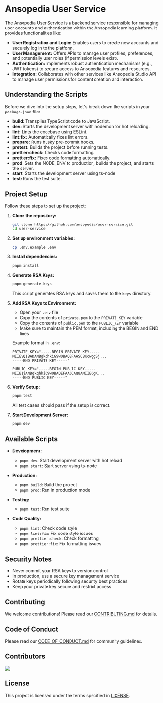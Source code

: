 # Ansopedia User Service

The Ansopedia User Service is a backend service responsible for managing user accounts and authentication within the Ansopedia learning platform. It provides functionalities like:

- **User Registration and Login:** Enables users to create new accounts and securely log in to the platform.
- **User Management:** Offers APIs to manage user profiles, preferences, and potentially user roles (if permission levels exist).
- **Authentication:** Implements robust authentication mechanisms (e.g., JWT tokens) to secure access to Ansopedia features and resources.
- **Integration:** Collaborates with other services like Ansopedia Studio API to manage user permissions for content creation and interaction.

## Understanding the Scripts

Before we dive into the setup steps, let's break down the scripts in your `package.json` file:

- **build:** Transpiles TypeScript code to JavaScript.
- **dev:** Starts the development server with nodemon for hot reloading.
- **lint:** Lints the codebase using ESLint.
- **lint:fix:** Automatically fixes lint errors.
- **prepare:** Runs husky pre-commit hooks.
- **pretest:** Builds the project before running tests.
- **prettier:check:** Checks code formatting.
- **prettier:fix:** Fixes code formatting automatically.
- **prod:** Sets the NODE_ENV to production, builds the project, and starts the server.
- **start:** Starts the development server using ts-node.
- **test:** Runs the test suite.

## Project Setup

Follow these steps to set up the project:

1. **Clone the repository:**

   ```bash
   git clone https://github.com/ansopedia/user-service.git
   cd user-service
   ```

2. **Set up environment variables:**

   ```bash
   cp .env.example .env
   ```

3. **Install dependencies:**

   ```bash
   pnpm install
   ```

4. **Generate RSA Keys:**

   ```bash
   pnpm generate-keys
   ```

   This script generates RSA keys and saves them to the `keys` directory.

5. **Add RSA Keys to Environment:**

   - Open your `.env` file
   - Copy the contents of `private.pem` to the `PRIVATE_KEY` variable
   - Copy the contents of `public.pem` to the `PUBLIC_KEY` variable
   - Make sure to maintain the PEM format, including the BEGIN and END lines

   Example format in `.env`:

   ```env
   PRIVATE_KEY="-----BEGIN PRIVATE KEY-----
   MIIEvQIBADANBgkqhkiG9w0BAQEFAASCBKcwggSj...
   -----END PRIVATE KEY-----"

   PUBLIC_KEY="-----BEGIN PUBLIC KEY-----
   MIIBIjANBgkqhkiG9w0BAQEFAAOCAQ8AMIIBCgK...
   -----END PUBLIC KEY-----"
   ```

6. **Verify Setup:**

   ```bash
   pnpm test
   ```

   All test cases should pass if the setup is correct.

7. **Start Development Server:**

   ```bash
   pnpm dev
   ```

## Available Scripts

- **Development:**

  - `pnpm dev`: Start development server with hot reload
  - `pnpm start`: Start server using ts-node

- **Production:**

  - `pnpm build`: Build the project
  - `pnpm prod`: Run in production mode

- **Testing:**

  - `pnpm test`: Run test suite

- **Code Quality:**
  - `pnpm lint`: Check code style
  - `pnpm lint:fix`: Fix code style issues
  - `pnpm prettier:check`: Check formatting
  - `pnpm prettier:fix`: Fix formatting issues

## Security Notes

- Never commit your RSA keys to version control
- In production, use a secure key management service
- Rotate keys periodically following security best practices
- Keep your private key secure and restrict access

## Contributing

We welcome contributions! Please read our [CONTRIBUTING.md](./CONTRIBUTING.md) for details.

## Code of Conduct

Please read our [CODE_OF_CONDUCT.md](./CODE_OF_CONDUCT.md) for community guidelines.

## Contributors

<a href="https://github.com/ansopedia/user-service/graphs/contributors">
  <img src="https://contrib.rocks/image?repo=ansopedia/user-service" />
</a>

## License

This project is licensed under the terms specified in [LICENSE](./LICENSE).
